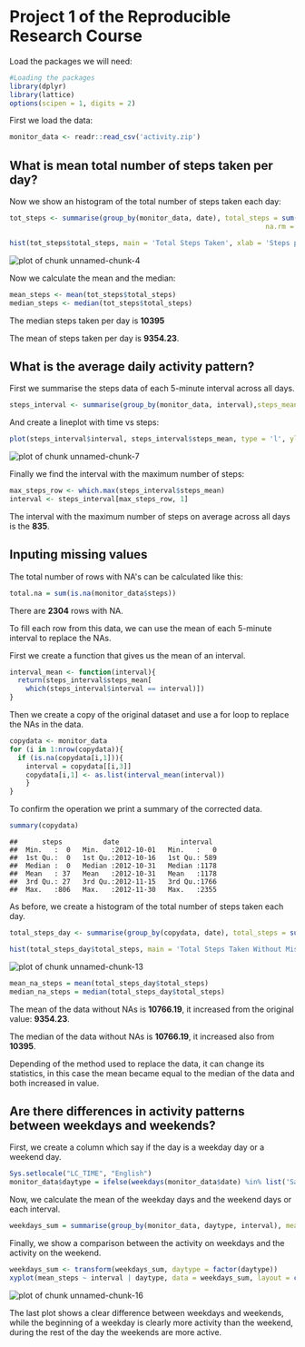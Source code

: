 Project 1 of the Reproducible Research Course
=============================================
Load the packages we will need:

```r
#Loading the packages
library(dplyr)
library(lattice)
options(scipen = 1, digits = 2)
```

First we load the data:


```r
monitor_data <- readr::read_csv('activity.zip')
```

## What is mean total number of steps taken per day?

Now we show an histogram of the total number of steps taken each day:


```r
tot_steps <- summarise(group_by(monitor_data, date), total_steps = sum(steps,
                                                               na.rm = TRUE))
```



```r
hist(tot_steps$total_steps, main = 'Total Steps Taken', xlab = 'Steps per day')
```

![plot of chunk unnamed-chunk-4](figure/unnamed-chunk-4-1.png)

Now we calculate the mean and the median:


```r
mean_steps <- mean(tot_steps$total_steps)
median_steps <- median(tot_steps$total_steps)
```

The median steps taken per day is **10395**

The mean of steps taken per day is **9354.23**.

## What is the average daily activity pattern?

First we summarise the steps data of each 5-minute interval across all days.


```r
steps_interval <- summarise(group_by(monitor_data, interval),steps_mean = mean(steps, na.rm = TRUE))
```

And create a lineplot with time vs steps:


```r
plot(steps_interval$interval, steps_interval$steps_mean, type = 'l', ylab = 'Steps', xlab = 'time (minutes)')
```

![plot of chunk unnamed-chunk-7](figure/unnamed-chunk-7-1.png)

Finally we find the interval with the maximum number of steps:


```r
max_steps_row <- which.max(steps_interval$steps_mean)
interval <- steps_interval[max_steps_row, 1]
```


The interval with the maximum number of steps on average across all days is the **835**.

## Inputing missing values

The total number of rows with NA's can be calculated like this:


```r
total.na = sum(is.na(monitor_data$steps))
```

There are **2304** rows with NA.

To fill each row from this data, we can use the mean of each 5-minute interval to replace the NAs. 

First we create a function that gives us the mean of an interval.


```r
interval_mean <- function(interval){
  return(steps_interval$steps_mean[
    which(steps_interval$interval == interval)])
}
```

Then we create a copy of the original dataset and use a for loop to replace the NAs in the data.


```r
copydata <- monitor_data
for (i in 1:nrow(copydata)){
  if (is.na(copydata[i,1])){
    interval = copydata[[i,3]]
    copydata[i,1] <- as.list(interval_mean(interval))
    }
}
```

To confirm the operation we print a summary of the corrected data.


```r
summary(copydata)
```

```
##      steps          date               interval   
##  Min.   :  0   Min.   :2012-10-01   Min.   :   0  
##  1st Qu.:  0   1st Qu.:2012-10-16   1st Qu.: 589  
##  Median :  0   Median :2012-10-31   Median :1178  
##  Mean   : 37   Mean   :2012-10-31   Mean   :1178  
##  3rd Qu.: 27   3rd Qu.:2012-11-15   3rd Qu.:1766  
##  Max.   :806   Max.   :2012-11-30   Max.   :2355
```

As before, we create a histogram of the total number of steps taken each day.


```r
total_steps_day <- summarise(group_by(copydata, date), total_steps = sum(steps, na.rm = TRUE))

hist(total_steps_day$total_steps, main = 'Total Steps Taken Without Missing Data', xlab = 'Steps per day')
```

![plot of chunk unnamed-chunk-13](figure/unnamed-chunk-13-1.png)

```r
mean_na_steps = mean(total_steps_day$total_steps)
median_na_steps = median(total_steps_day$total_steps)
```



The mean of the data without NAs is **10766.19**, it increased from the original value: **9354.23**.

The median of the data without NAs is **10766.19**, it increased also from **10395**.

Depending of the method used to replace the data, it can change its statistics, in this case the mean became equal to the median of the data and both increased in value.

## Are there differences in activity patterns between weekdays and weekends?

First, we create a column which say if the day is a weekday day or a weekend day.


```r
Sys.setlocale("LC_TIME", "English")
monitor_data$daytype = ifelse(weekdays(monitor_data$date) %in% list('Saturday', 'Sunday'), 'weekend', 'weekday')
```

Now, we calculate the mean of the weekday days and the weekend days or each interval.


```r
weekdays_sum = summarise(group_by(monitor_data, daytype, interval), mean_steps = mean(steps, na.rm = TRUE))
```

Finally, we show a comparison between the activity on weekdays and the activity on the weekend.




```r
weekdays_sum <- transform(weekdays_sum, daytype = factor(daytype))
xyplot(mean_steps ~ interval | daytype, data = weekdays_sum, layout = c(1,2), type = 'l')
```

![plot of chunk unnamed-chunk-16](figure/unnamed-chunk-16-1.png)

The last plot shows a clear difference between weekdays and weekends, while the beginning of a weekday is clearly more activity than the weekend, during the rest of the day the weekends are more active.
